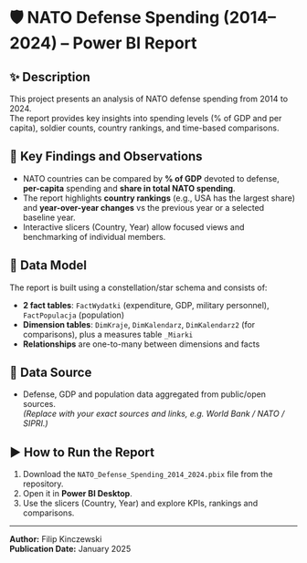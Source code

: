# 🛡️ NATO Defense Spending (2014–2024) – Power BI Report

## ✨ Description
This project presents an analysis of NATO defense spending from 2014 to 2024.  
The report provides key insights into spending levels (% of GDP and per capita), soldier counts, country rankings, and time-based comparisons.

## 📌 Key Findings and Observations
- NATO countries can be compared by **% of GDP** devoted to defense, **per-capita** spending and **share in total NATO spending**.
- The report highlights **country rankings** (e.g., USA has the largest share) and **year-over-year changes** vs the previous year or a selected baseline year.
- Interactive slicers (Country, Year) allow focused views and benchmarking of individual members.

## 🧩 Data Model
The report is built using a constellation/star schema and consists of:
- **2 fact tables**: `FactWydatki` (expenditure, GDP, military personnel), `FactPopulacja` (population)
- **Dimension tables**: `DimKraje`, `DimKalendarz`, `DimKalendarz2` (for comparisons), plus a measures table `_Miarki`
- **Relationships** are one-to-many between dimensions and facts

## 🔗 Data Source
- Defense, GDP and population data aggregated from public/open sources.  
  *(Replace with your exact sources and links, e.g. World Bank / NATO / SIPRI.)*

## ▶️ How to Run the Report
1. Download the `NATO_Defense_Spending_2014_2024.pbix` file from the repository.  
2. Open it in **Power BI Desktop**.  
3. Use the slicers (Country, Year) and explore KPIs, rankings and comparisons.

---

**Author:** Filip Kinczewski  
**Publication Date:** January 2025
